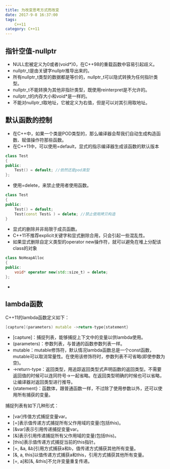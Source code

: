 ```yaml
---
title: 为改变思考方式而改变
date: 2017-9-8 16:37:00
tags: 
    C++11
category: C++11
---
```


## 指针空值-nullptr
* NULL宏被定义为0或者(void*)0，在C++98的重载函数中容易引起歧义。
* nullptr_t是由关键字nullptr推导出来的。
* 所有nullptr_t类型的数据都是等价的，nullptr_t可以隐式转换为任何指针类型。
* nullptr_t不能转换为其他非指针类型，既使用reinterpret是不允许的。
* nullptr_t的内存大小和void*是一样的。
* 不能对nullptr_t取地址，它被定义为右值，但是可以对其引用取地址。

## 默认函数的控制
* 在C++中，如果一个类是POD类型的，那么编译器会帮我们自动生成构造函数、赋值操作符那些函数。
* 在C++11中，可以使用=default，显式的指示编译器生成该函数的默认版本
```c++
class Test
{
public:
    Test() = default; //依然还是pod类型
};
```
* 使用=delete，来禁止使用者使用函数。
```c++
class Test
{
public:
    Test() = default;
    Test(const Test& ) = delete; //禁止使用拷贝构造
}
```
* 显式的删除并非局限于成员函数。
* C++11不推荐explicit关键字和显式删除合用，只会引起一些混乱性。
* 如果显式删除自定义类型的operator new操作符，就可以避免在堆上分配该class的对象
```c++
class NoHeapAlloc
{
public:
    void* operator new(std::size_t) = delete;
};
```
* 

## lambda函数
C++11的lambda函数定义如下：
```c++
[capture](parameters) mutable ->return-type{statement}
```
* [capture]：捕捉列表，能够捕捉上下文中的变量以供lambda使用。
* (parameters)：参数列表，与普通的函数参数列表一样。
* mutable：mutable修饰符，默认情况lambda函数总是一个const函数，mutable可以取消常量性。在使用该修饰符时，参数列表不可省略(即使参数为空)。
* ->return-type：返回类型，用追踪返回类型式声明函数的返回类型。不需要返回值的时候可以连同符号->一起省略。在返回类型明确的时候也可以省略，让编译器对返回类型进行推导。
* {statement}：函数体，跟普通函数一样，不过除了使用参数以外，还可以使用所有捕获的变量。

捕捉列表有如下几种形式：
* [var]传值方式捕捉变量var。
* [=]表示值传递方式捕捉所有父作用域的变量(包括this)。
* [&var]表示引用传递捕捉变量var。
* [&]表示引用传递捕捉所有父作用域的变量(包括this)。
* [this]表示值传递方式捕捉当前的this指针。
* [=, &a, &b]引用方式捕获a和b，值传递方式捕获其他所有变量。
* [&, a, this]以值传递方式捕获a和this，引用方式捕获其他所有变量。
* [=, a]和[&, &this]不允许变量重复传递。